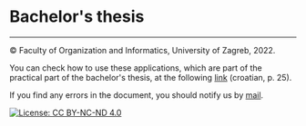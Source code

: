 # Bachelor's thesis
---
© Faculty of Organization and Informatics, University of Zagreb, 2022.  

You can check how to use these applications, which are part of the practical part of the bachelor's thesis, at the following [link](https://github.com/pmatisic/zavrsni/blob/main/rad.pdf) (croatian, p. 25).  

If you find any errors in the document, you should notify us by [mail](mailto:matisicpetar@gmail.com?subject=[GitHub]%20Greske%20zavrsnog%20rada).

[![License: CC BY-NC-ND 4.0](https://licensebuttons.net/l/by-nc-nd/4.0/80x15.png)](https://creativecommons.org/licenses/by-nc-nd/4.0/)
